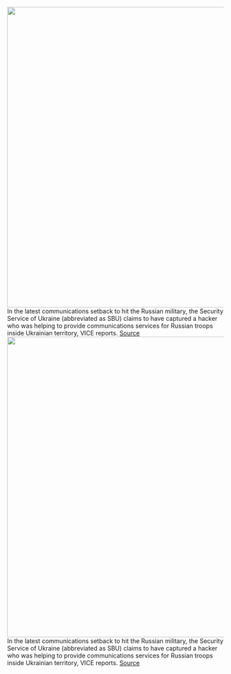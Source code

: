 <img src='https://cdn.vox-cdn.com/thumbor/gJ_cRu07NphTnKOvKEy-JQmCHMs=/0x0:2040x1360/1200x800/filters:focal(857x517:1183x843)/cdn.vox-cdn.com/uploads/chorus_image/image/70626296/VRG_Illo_STK010_K_Radtke_Russia_Glitch.0.jpg' width='700px' /><br/>
In the latest communications setback to hit the Russian military, the Security Service of Ukraine (abbreviated as SBU) claims to have captured a hacker who was helping to provide communications services for Russian troops inside Ukrainian territory, VICE reports.
<a href='https://www.theverge.com/2022/3/15/22979381/phone-relay-capture-russia-military-unencrypted-communications-ukraine'> Source <a/><img src='https://cdn.vox-cdn.com/thumbor/gJ_cRu07NphTnKOvKEy-JQmCHMs=/0x0:2040x1360/1200x800/filters:focal(857x517:1183x843)/cdn.vox-cdn.com/uploads/chorus_image/image/70626296/VRG_Illo_STK010_K_Radtke_Russia_Glitch.0.jpg' width='700px' /><br/>
In the latest communications setback to hit the Russian military, the Security Service of Ukraine (abbreviated as SBU) claims to have captured a hacker who was helping to provide communications services for Russian troops inside Ukrainian territory, VICE reports.
<a href='https://www.theverge.com/2022/3/15/22979381/phone-relay-capture-russia-military-unencrypted-communications-ukraine'> Source <a/>